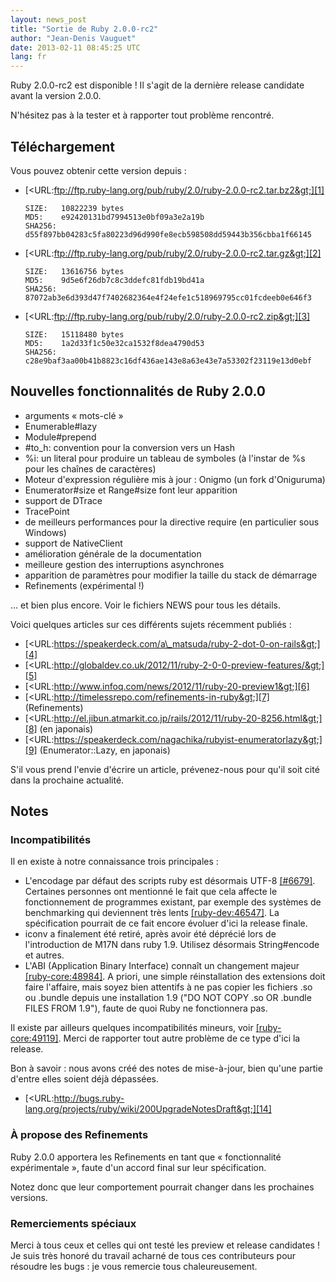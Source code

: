 ```yaml
---
layout: news_post
title: "Sortie de Ruby 2.0.0-rc2"
author: "Jean-Denis Vauguet"
date: 2013-02-11 08:45:25 UTC
lang: fr
---
```


Ruby 2.0.0-rc2 est disponible ! Il s\'agit de la dernière release
candidate avant la version 2.0.0.

N\'hésitez pas à la tester et à rapporter tout problème rencontré.

## Téléchargement

Vous pouvez obtenir cette version depuis :

* [&lt;URL:ftp://ftp.ruby-lang.org/pub/ruby/2.0/ruby-2.0.0-rc2.tar.bz2&gt;][1]

      SIZE:   10822239 bytes
      MD5:    e92420131bd7994513e0bf09a3e2a19b
      SHA256: d55f897bb04283c5fa80223d96d990fe8ecb598508dd59443b356cbba1f66145

* [&lt;URL:ftp://ftp.ruby-lang.org/pub/ruby/2.0/ruby-2.0.0-rc2.tar.gz&gt;][2]

      SIZE:   13616756 bytes
      MD5:    9d5e6f26db7c8c3ddefc81fdb19bd41a
      SHA256: 87072ab3e6d393d47f7402682364e4f24efe1c518969795cc01fcdeeb0e646f3

* [&lt;URL:ftp://ftp.ruby-lang.org/pub/ruby/2.0/ruby-2.0.0-rc2.zip&gt;][3]

      SIZE:   15118480 bytes
      MD5:    1a2d33f1c50e32ca1532f8dea4790d53
      SHA256: c28e9baf3aa00b41b8823c16df436ae143e8a63e43e7a53302f23119e13d0ebf

## Nouvelles fonctionnalités de Ruby 2.0.0

* arguments « mots-clé »
* Enumerable#lazy
* Module#prepend
* \#to\_h: convention pour la conversion vers un Hash
* %i: un literal pour produire un tableau de symboles (à l\'instar de %s
  pour les chaînes de caractères)
* Moteur d\'expression régulière mis à jour : Onigmo (un fork
  d\'Oniguruma)
* Enumerator#size et Range#size font leur apparition
* support de DTrace
* TracePoint
* de meilleurs performances pour la directive require (en particulier
  sous Windows)
* support de NativeClient
* amélioration générale de la documentation
* meilleure gestion des interruptions asynchrones
* apparition de paramètres pour modifier la taille du stack de démarrage
* Refinements (expérimental !)

... et bien plus encore. Voir le fichiers NEWS pour tous les détails.

Voici quelques articles sur ces différents sujets récemment publiés :

* [&lt;URL:https://speakerdeck.com/a\_matsuda/ruby-2-dot-0-on-rails&gt;][4]
* [&lt;URL:http://globaldev.co.uk/2012/11/ruby-2-0-0-preview-features/&gt;][5]
* [&lt;URL:http://www.infoq.com/news/2012/11/ruby-20-preview1&gt;][6]
* [&lt;URL:http://timelessrepo.com/refinements-in-ruby&gt;][7]
  (Refinements)
* [&lt;URL:http://el.jibun.atmarkit.co.jp/rails/2012/11/ruby-20-8256.html&gt;][8]
  (en japonais)
* [&lt;URL:https://speakerdeck.com/nagachika/rubyist-enumeratorlazy&gt;][9]
  (Enumerator::Lazy, en japonais)

S\'il vous prend l\'envie d\'écrire un article, prévenez-nous pour
qu\'il soit cité dans la prochaine actualité.

## Notes

### Incompatibilités

Il en existe à notre connaissance trois principales :

* L\'encodage par défaut des scripts ruby est désormais UTF-8
  [\[#6679\]][10]. Certaines personnes ont mentionné le fait que cela
  affecte le fonctionnement de programmes existant, par exemple des
  systèmes de benchmarking qui deviennent très lents
  [\[ruby-dev:46547\]][11]. La spécification pourrait de ce fait encore
  évoluer d\'ici la release finale.
* iconv a finalement été retiré, après avoir été déprécié lors de
  l\'introduction de M17N dans ruby 1.9. Utilisez désormais
  String#encode et autres.
* L\'ABI (Application Binary Interface) connaît un changement majeur
  [\[ruby-core:48984\]][12]. A priori, une simple réinstallation des
  extensions doit faire l\'affaire, mais soyez bien attentifs à ne pas
  copier les fichiers .so ou .bundle depuis une installation 1.9 (\"DO
  NOT COPY .so OR .bundle FILES FROM 1.9\"), faute de quoi Ruby ne
  fonctionnera pas.

Il existe par ailleurs quelques incompatibilités mineurs, voir
[\[ruby-core:49119\]][13]. Merci de rapporter tout autre problème de ce
type d\'ici la release.

Bon à savoir : nous avons créé des notes de mise-à-jour, bien qu\'une
partie d\'entre elles soient déjà dépassées.

* [&lt;URL:http://bugs.ruby-lang.org/projects/ruby/wiki/200UpgradeNotesDraft&gt;][14]

### À propose des Refinements

Ruby 2.0.0 apportera les Refinements en tant que « fonctionnalité
expérimentale », faute d\'un accord final sur leur spécification.

Notez donc que leur comportement pourrait changer dans les prochaines
versions.

### Remerciements spéciaux

Merci à tous ceux et celles qui ont testé les preview et release
candidates ! Je suis très honoré du travail acharné de tous ces
contributeurs pour résoudre les bugs : je vous remercie tous
chaleureusement.



[1]: ftp://ftp.ruby-lang.org/pub/ruby/2.0/ruby-2.0.0-rc2.tar.bz2 
[2]: ftp://ftp.ruby-lang.org/pub/ruby/2.0/ruby-2.0.0-rc2.tar.gz 
[3]: ftp://ftp.ruby-lang.org/pub/ruby/2.0/ruby-2.0.0-rc2.zip 
[4]: https://speakerdeck.com/a_matsuda/ruby-2-dot-0-on-rails 
[5]: http://globaldev.co.uk/2012/11/ruby-2-0-0-preview-features/ 
[6]: http://www.infoq.com/news/2012/11/ruby-20-preview1 
[7]: http://timelessrepo.com/refinements-in-ruby 
[8]: http://el.jibun.atmarkit.co.jp/rails/2012/11/ruby-20-8256.html 
[9]: https://speakerdeck.com/nagachika/rubyist-enumeratorlazy 
[10]: https://bugs.ruby-lang.org/issues/6679 
[11]: http://blade.nagaokaut.ac.jp/cgi-bin/scat.rb/ruby/ruby-dev/46547 
[12]: http://blade.nagaokaut.ac.jp/cgi-bin/scat.rb/ruby/ruby-core/48984 
[13]: http://blade.nagaokaut.ac.jp/cgi-bin/scat.rb/ruby/ruby-core/49119 
[14]: http://bugs.ruby-lang.org/projects/ruby/wiki/200UpgradeNotesDraft 
